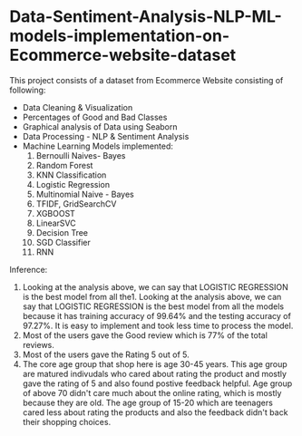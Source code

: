 # Data-Sentiment-Analysis-NLP-ML-models-implementation-on-Ecommerce-website-dataset

This project consists of a dataset from Ecommerce Website consisting of following:
  - Data Cleaning & Visualization
  - Percentages of Good and Bad Classes
  - Graphical analysis of Data using Seaborn
  - Data Processing - NLP & Sentiment Analysis
  - Machine Learning Models implemented:
    1) Bernoulli Naives- Bayes
    2) Random Forest
    3) KNN Classification
    4) Logistic Regression
    5) Multinomial Naive - Bayes
    6) TFIDF, GridSearchCV
    7) XGBOOST
    8) LinearSVC
    9) Decision Tree
    10) SGD Classifier
    11) RNN
    
Inference:
1. Looking at the analysis above, we can say that LOGISTIC REGRESSION is the best model from all the1. Looking at the analysis above, we can say that LOGISTIC REGRESSION is the best model from all the
    models because it has training accuracy of 99.64% and the testing accuracy of 97.27%. It is easy to
    implement and took less time to process the model.
2. Most of the users gave the Good review which is 77% of the total reviews.
3. Most of the users gave the Rating 5 out of 5.
4. The core age group that shop here is age 30-45 years. This age group are matured indivudals who
    cared about rating the product and mostly gave the rating of 5 and also found postive feedback helpful.
    Age group of above 70 didn't care much about the online rating, which is mostly because they are old.
    The age group of 15-20 which are teenagers cared less about rating the products and also the feedback
    didn't back their shopping choices.
